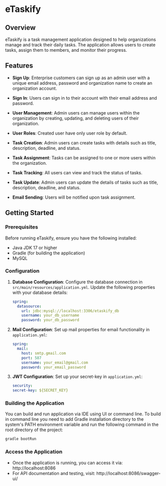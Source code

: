 # eTaskify

## Overview

eTaskify is a task management application designed to help organizations manage and track their daily tasks. The application allows users to create tasks, assign them to members, and monitor their progress.

## Features

- **Sign Up**: Enterprise customers can sign up as an admin user with a unique email address, password and organization name to create an organization account.
- **Sign In**: Users can sign in to their account with their email address and password.

- **User Management**: Admin users can manage users within the organization by creating, updating, and deleting users of their organization.
- **User Roles**: Created user have only user role by default. 

- **Task Creation**: Admin users can create tasks with details such as title, description, deadline, and status.
- **Task Assignment**: Tasks can be assigned to one or more users within the organization.
- **Task Tracking**: All users can view and track the status of tasks.
- **Task Update**: Admin users can update the details of tasks such as title, description, deadline, and status.
- **Email Sending**: Users will be notified upon task assignment.

## Getting Started

### Prerequisites

Before running eTaskify, ensure you have the following installed:
- Java JDK 17 or higher
- Gradle (for building the application)
- MySQL 

### Configuration

1. **Database Configuration**: Configure the database connection in `src/main/resources/application.yml`. Update the following properties with your database details:

    ```yaml
    spring:
      datasource:
        url: jdbc:mysql://localhost:3306/etaskify_db
        username: your_db_username
        password: your_db_password
    ```

2. **Mail Configuration**: Set up mail properties for email functionality in `application.yml`:

    ```yaml
    spring:
      mail:
        host: smtp.gmail.com
        port: 587
        username: your_email@gmail.com
        password: your_email_password
    ```
   
3. **JWT Configuration**: Set up your secret-key in `application.yml`:

    ```yaml
   security:
   secret-key: ${SECRET_KEY}
   ```
   


### Building the Application
You can build and run application via IDE using UI or command line.
To build in command line you need to add Gradle installation directory to the system's PATH environment variable and run the following command in the root directory of the project:

```bash
gradle bootRun
```

### Access the Application
- Once the application is running, you can access it via:
http://localhost:8086
- For API documentation and testing, visit: http://localhost:8086/swagger-ui/

